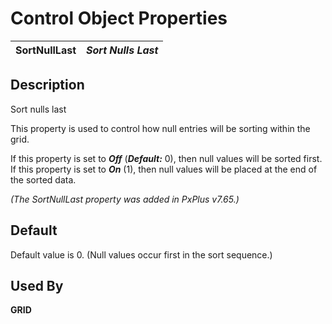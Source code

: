 # Control Object Properties

**SortNullLast** |  **_Sort Nulls Last_**  
---|---  
  
## Description

Sort nulls last

This property is used to control how null entries will be sorting within the grid.

If this property is set to **_Off_** (**_Default:_** 0), then null values will be sorted first. If this property is set to **_On_** (1), then null values will be placed at the end of the sorted data.

_(The SortNullLast property was added in PxPlus v7.65.)_

## Default 

Default value is 0. (Null values occur first in the sort sequence.)

## Used By 

**GRID**
